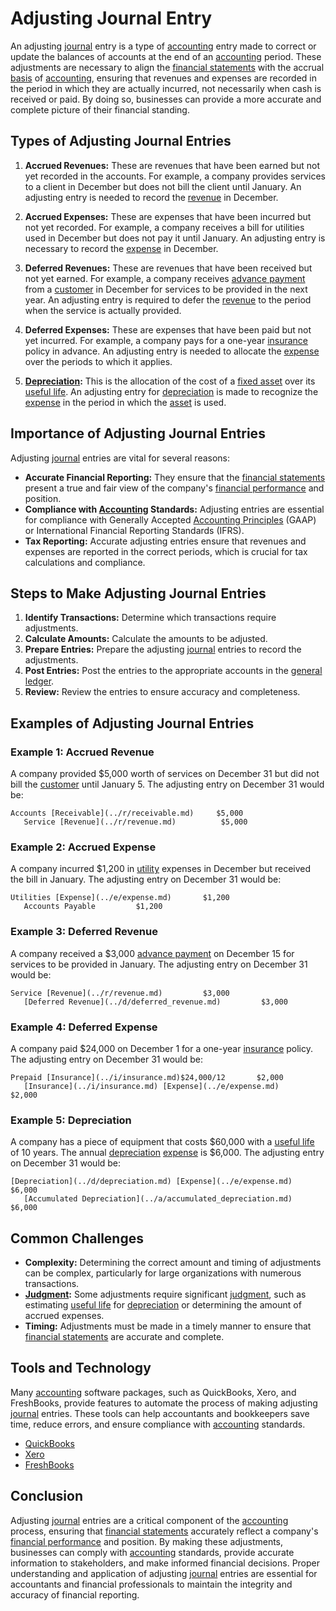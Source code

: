 # Adjusting Journal Entry

An adjusting [journal](../j/journal.md) entry is a type of [accounting](../a/accounting.md) entry made to correct or update the balances of accounts at the end of an [accounting](../a/accounting.md) period. These adjustments are necessary to align the [financial statements](../f/financial_statements.md) with the accrual [basis](../b/basis.md) of [accounting](../a/accounting.md), ensuring that revenues and expenses are recorded in the period in which they are actually incurred, not necessarily when cash is received or paid. By doing so, businesses can provide a more accurate and complete picture of their financial standing.

## Types of Adjusting Journal Entries

1. **Accrued Revenues:** These are revenues that have been earned but not yet recorded in the accounts. For example, a company provides services to a client in December but does not bill the client until January. An adjusting entry is needed to record the [revenue](../r/revenue.md) in December.

2. **Accrued Expenses:** These are expenses that have been incurred but not yet recorded. For example, a company receives a bill for utilities used in December but does not pay it until January. An adjusting entry is necessary to record the [expense](../e/expense.md) in December.

3. **Deferred Revenues:** These are revenues that have been received but not yet earned. For example, a company receives [advance payment](../a/advance_payment.md) from a [customer](../c/customer.md) in December for services to be provided in the next year. An adjusting entry is required to defer the [revenue](../r/revenue.md) to the period when the service is actually provided.

4. **Deferred Expenses:** These are expenses that have been paid but not yet incurred. For example, a company pays for a one-year [insurance](../i/insurance.md) policy in advance. An adjusting entry is needed to allocate the [expense](../e/expense.md) over the periods to which it applies.

5. **[Depreciation](../d/depreciation.md):** This is the allocation of the cost of a [fixed asset](../f/fixed_asset.md) over its [useful life](../u/useful_life.md). An adjusting entry for [depreciation](../d/depreciation.md) is made to recognize the [expense](../e/expense.md) in the period in which the [asset](../a/asset.md) is used.

## Importance of Adjusting Journal Entries

Adjusting [journal](../j/journal.md) entries are vital for several reasons:

- **Accurate Financial Reporting:** They ensure that the [financial statements](../f/financial_statements.md) present a true and fair view of the company's [financial performance](../f/financial_performance.md) and position.
- **Compliance with [Accounting](../a/accounting.md) Standards:** Adjusting entries are essential for compliance with Generally Accepted [Accounting Principles](../a/accounting_principles.md) (GAAP) or International Financial Reporting Standards (IFRS).
- **Tax Reporting:** Accurate adjusting entries ensure that revenues and expenses are reported in the correct periods, which is crucial for tax calculations and compliance.

## Steps to Make Adjusting Journal Entries

1. **Identify Transactions:** Determine which transactions require adjustments.
2. **Calculate Amounts:** Calculate the amounts to be adjusted.
3. **Prepare Entries:** Prepare the adjusting [journal](../j/journal.md) entries to record the adjustments.
4. **Post Entries:** Post the entries to the appropriate accounts in the [general ledger](../g/general_ledger.md).
5. **Review:** Review the entries to ensure accuracy and completeness.

## Examples of Adjusting Journal Entries

### Example 1: Accrued Revenue

A company provided $5,000 worth of services on December 31 but did not bill the [customer](../c/customer.md) until January 5. The adjusting entry on December 31 would be:

```
Accounts [Receivable](../r/receivable.md)     $5,000
   Service [Revenue](../r/revenue.md)          $5,000
```

### Example 2: Accrued Expense

A company incurred $1,200 in [utility](../u/utility.md) expenses in December but received the bill in January. The adjusting entry on December 31 would be:

```
Utilities [Expense](../e/expense.md)       $1,200
   Accounts Payable         $1,200
```

### Example 3: Deferred Revenue

A company received a $3,000 [advance payment](../a/advance_payment.md) on December 15 for services to be provided in January. The adjusting entry on December 31 would be:

```
Service [Revenue](../r/revenue.md)         $3,000
   [Deferred Revenue](../d/deferred_revenue.md)         $3,000
```

### Example 4: Deferred Expense

A company paid $24,000 on December 1 for a one-year [insurance](../i/insurance.md) policy. The adjusting entry on December 31 would be:

```
Prepaid [Insurance](../i/insurance.md)$24,000/12       $2,000
   [Insurance](../i/insurance.md) [Expense](../e/expense.md)      $2,000
```

### Example 5: Depreciation

A company has a piece of equipment that costs $60,000 with a [useful life](../u/useful_life.md) of 10 years. The annual [depreciation](../d/depreciation.md) [expense](../e/expense.md) is $6,000. The adjusting entry on December 31 would be:

```
[Depreciation](../d/depreciation.md) [Expense](../e/expense.md)    $6,000
   [Accumulated Depreciation](../a/accumulated_depreciation.md)  $6,000
```

## Common Challenges

- **Complexity:** Determining the correct amount and timing of adjustments can be complex, particularly for large organizations with numerous transactions.
- **[Judgment](../j/judgment.md):** Some adjustments require significant [judgment](../j/judgment.md), such as estimating [useful life](../u/useful_life.md) for [depreciation](../d/depreciation.md) or determining the amount of accrued expenses.
- **Timing:** Adjustments must be made in a timely manner to ensure that [financial statements](../f/financial_statements.md) are accurate and complete.

## Tools and Technology

Many [accounting](../a/accounting.md) software packages, such as QuickBooks, Xero, and FreshBooks, provide features to automate the process of making adjusting [journal](../j/journal.md) entries. These tools can help accountants and bookkeepers save time, reduce errors, and ensure compliance with [accounting](../a/accounting.md) standards.

- [QuickBooks](https://quickbooks.intuit.com/)
- [Xero](https://www.xero.com/)
- [FreshBooks](https://www.freshbooks.com/)

## Conclusion

Adjusting [journal](../j/journal.md) entries are a critical component of the [accounting](../a/accounting.md) process, ensuring that [financial statements](../f/financial_statements.md) accurately reflect a company's [financial performance](../f/financial_performance.md) and position. By making these adjustments, businesses can comply with [accounting](../a/accounting.md) standards, provide accurate information to stakeholders, and make informed financial decisions. Proper understanding and application of adjusting [journal](../j/journal.md) entries are essential for accountants and financial professionals to maintain the integrity and accuracy of financial reporting.
